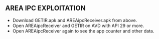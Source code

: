## AREA IPC EXPLOITATION
-   Download GETIR.apk and AREAipcReceiver.apk from above.
-   Open AREAipcReceiver and GETIR on AVD with API 29 or more.
-   Open AREAipcReceiver again to see the app counter and other data.